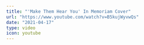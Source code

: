```yaml
---
title: "'Make Them Hear You' In Memoriam Cover"
url: "https://www.youtube.com/watch?v=B5kujWyvwQs"
date: "2021-04-17"
type: video
icon: youtube
---
```

<!-- silence is golden -->